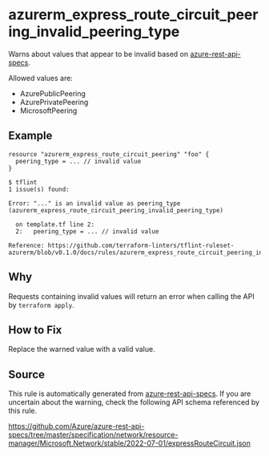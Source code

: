 <!--- This file generated by `tools/apispec-rule-gen/main.go`. DO NOT EDIT --->

# azurerm_express_route_circuit_peering_invalid_peering_type

Warns about values that appear to be invalid based on [azure-rest-api-specs](https://github.com/Azure/azure-rest-api-specs).

Allowed values are:
- AzurePublicPeering
- AzurePrivatePeering
- MicrosoftPeering

## Example

```hcl
resource "azurerm_express_route_circuit_peering" "foo" {
  peering_type = ... // invalid value
}
```

```
$ tflint
1 issue(s) found:

Error: "..." is an invalid value as peering_type (azurerm_express_route_circuit_peering_invalid_peering_type)

  on template.tf line 2:
  2:   peering_type = ... // invalid value

Reference: https://github.com/terraform-linters/tflint-ruleset-azurerm/blob/v0.1.0/docs/rules/azurerm_express_route_circuit_peering_invalid_peering_type.md

```

## Why

Requests containing invalid values will return an error when calling the API by `terraform apply`.

## How to Fix

Replace the warned value with a valid value.

## Source

This rule is automatically generated from [azure-rest-api-specs](https://github.com/Azure/azure-rest-api-specs). If you are uncertain about the warning, check the following API schema referenced by this rule.

https://github.com/Azure/azure-rest-api-specs/tree/master/specification/network/resource-manager/Microsoft.Network/stable/2022-07-01/expressRouteCircuit.json
